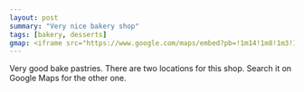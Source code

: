 ```yaml
---
layout: post
summary: "Very nice bakery shop"
tags: [bakery, desserts]
gmap: <iframe src="https://www.google.com/maps/embed?pb=!1m14!1m8!1m3!1d15581.027571447928!2d104.91843613843315!3d11.567606420238514!3m2!1i1024!2i768!4f13.1!3m3!1m2!1s0x310951a93bec8b31%3A0x7a71bfa5e767f950!2sTatie&#39;s%20Phnom%20Penh!5e0!3m2!1sen!2skh!4v1723610573181!5m2!1sen!2skh" width="600" height="450" style="border:0;" allowfullscreen="" loading="lazy" referrerpolicy="no-referrer-when-downgrade"></iframe>
---
```


Very good bake pastries. There are two locations for this shop. Search it on Google Maps for the other one.
